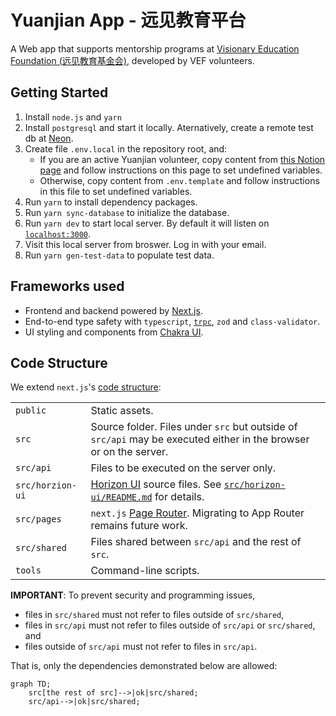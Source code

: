 # Yuanjian App - 远见教育平台

A Web app that supports mentorship programs at [Visionary Education Foundation (远见教育基金会)](http://yuanjian.org), developed by VEF volunteers.

## Getting Started

1. Install `node.js` and `yarn`
1. Install `postgresql` and start it locally. Aternatively, create a remote test db at [Neon](http://neon.tech).
1. Create file `.env.local` in the repository root, and:
   - If you are an active Yuanjian volunteer, copy content from [this Notion page](https://www.notion.so/yuanjian/env-local-fde6a9fbc7854a5da2a08425b6562724) and follow instructions on this page to set undefined variables.
   - Otherwise, copy content from `.env.template` and follow instructions in this file to set undefined variables.
1. Run `yarn` to install dependency packages.
1. Run `yarn sync-database` to initialize the database.
1. Run `yarn dev` to start local server. By default it will listen on [`localhost:3000`](http://localhost:3000).
1. Visit this local server from broswer. Log in with your email.
1. Run `yarn gen-test-data` to populate test data.

## Frameworks used

- Frontend and backend powered by [Next.js](https://nextjs.org/).
- End-to-end type safety with `typescript`, [`trpc`](https://trpc.io/), `zod` and `class-validator`.
- UI styling and components from [Chakra UI](https://chakra-ui.com/).

## Code Structure

We extend `next.js`'s [code structure](https://nextjs.org/docs/getting-started/project-structure#top-level-folders):

|  |  |
|---|---|
| `public` | Static assets. |
| `src` | Source folder. Files under `src` but outside of `src/api` may be executed either in the browser or on the server. |
| `src/api` | Files to be executed on the server only. |
| `src/horzion-ui` | [Horizon UI](https://github.com/horizon-ui/horizon-ui-chakra-nextjs/) source files. See [`src/horizon-ui/README.md`](src/horizon-ui/README.md) for details. |
| `src/pages` | `next.js` [Page Router](https://nextjs.org/docs/pages/building-your-application/routing). Migrating to App Router remains future work. |
| `src/shared` | Files shared between `src/api` and the rest of `src`. |
| `tools` | Command-line scripts.

**IMPORTANT**: To prevent security and programming issues,

* files in `src/shared` must not refer to files outside of `src/shared`,
* files in `src/api` must not refer to files outside of `src/api` or `src/shared`, and
* files outside of `src/api` must not refer to files in `src/api`.

That is, only the dependencies demonstrated below are allowed:

```mermaid
graph TD;
    src[the rest of src]-->|ok|src/shared;
    src/api-->|ok|src/shared;
```
